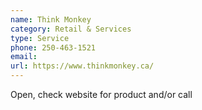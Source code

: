 ```yaml
---
name: Think Monkey
category: Retail & Services
type: Service
phone: 250-463-1521
email: 
url: https://www.thinkmonkey.ca/
---
```


Open, check website for product and/or call